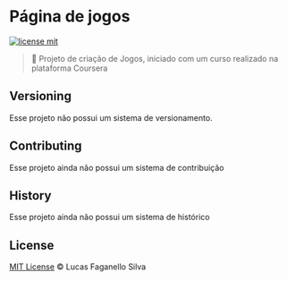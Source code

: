 # Página de jogos

[![license mit](https://img.shields.io/github/license/Luc4sf/Coursera)](https://github.com/Luc4sf/Coursera/blob/main/LICENSE.md)

> :rocket: Projeto de criação de Jogos, iniciado com um curso realizado na plataforma Coursera

## Versioning

Esse projeto não possui um sistema de versionamento.

## Contributing

Esse projeto ainda não possui um sistema de contribuição
<!--Find on our [roadmap](https://github.com/Luc4sf/Alura/issues) the next steps of the project ;)
<br>
Want to contribute? [Follow these recommendations](https://github.com/Luc4sf/Alura/blob/master/CONTRIBUTING.md).
-->

## History

Esse projeto ainda não possui um sistema de histórico
<!--
See [Releases](https://github.com/Luc4sf/Alura/releases) for detailed changelog.
-->

## License
[MIT License](https://github.com/Luc4sf/Coursera/blob/main/LICENSE.md) © Lucas Faganello Silva
